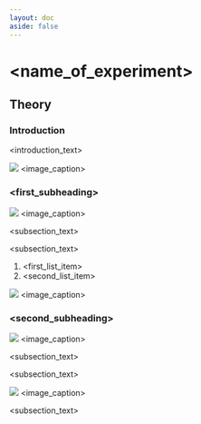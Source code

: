 ```yaml
---
layout: doc
aside: false
---
```


# <name_of_experiment>

## Theory

### Introduction

<introduction_text>

![](link_to_relevant_image)
<image_caption>

### <first_subheading>

![](link_to_relevant_image)
<image_caption>

<subsection_text>

<subsection_text>

1. <first_list_item>
2. <second_list_item>

![](link_to_relevant_image)
<image_caption>

### <second_subheading>

![](link_to_relevant_image)
<image_caption>

<subsection_text>

<subsection_text>

![](link_to_relevant_image)
<image_caption>

<subsection_text>
